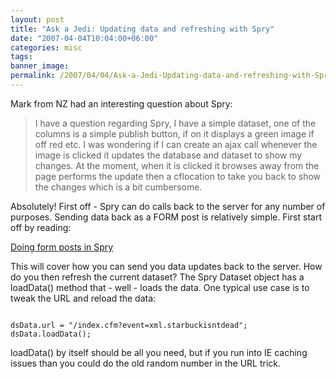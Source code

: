 ```yaml
---
layout: post
title: "Ask a Jedi: Updating data and refreshing with Spry"
date: "2007-04-04T10:04:00+06:00"
categories: misc 
tags: 
banner_image: 
permalink: /2007/04/04/Ask-a-Jedi-Updating-data-and-refreshing-with-Spry
---
```


Mark from NZ had an interesting question about Spry:

<blockquote>
I have a question regarding Spry, I have a simple dataset, one of the columns is a simple publish button, if on it displays a green image if off red etc. I was wondering if I can create an ajax call whenever the image is clicked it updates the database and dataset to show my changes. At the moment, when it is clicked it browses away from the page performs the update then a cflocation to take you back to show the changes which is a bit cumbersome. 
</blockquote>

Absolutely! First off - Spry can do calls back to the server for any number of purposes. Sending data back as a FORM post is relatively simple. First start off by reading:

<a href="http://ray.camdenfamily.com/index.cfm/2007/1/29/Doing--form-Post-in-Spry-2">Doing form posts in Spry</a>

This will cover how you can send you data updates back to the server. How do you then refresh the current dataset? The Spry Dataset object has a loadData() method that - well - loads the data. One typical use case is to tweak the URL and reload the data:

<code>
dsData.url = "/index.cfm?event=xml.starbuckisntdead";
dsData.loadData();
</code>

loadData() by itself should be all you need, but if you run into IE caching issues than you could do the old random number in the URL trick.